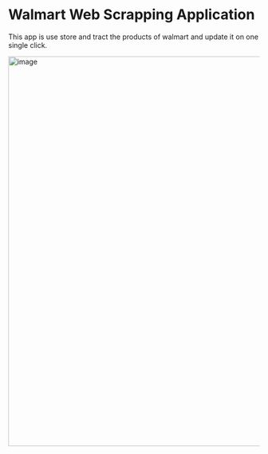 # Walmart Web Scrapping Application
This app is use store and tract the products of walmart and update it on one single click.

<img width="783" alt="image" src="https://github.com/DeekshaTripathi29/Walmart-Stock-Keeper/assets/49842667/6eacc199-7aeb-41a4-b1c2-7f142decf997">
